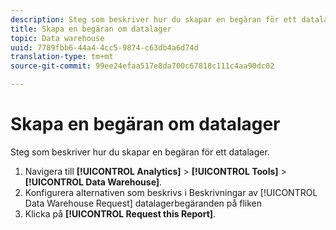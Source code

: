 ```yaml
---
description: Steg som beskriver hur du skapar en begäran för ett datalager.
title: Skapa en begäran om datalager
topic: Data warehouse
uuid: 7789fbb6-44a4-4cc5-9874-c63db4a6d74d
translation-type: tm+mt
source-git-commit: 99ee24efaa517e8da700c67818c111c4aa90dc02

---
```



# Skapa en begäran om datalager

Steg som beskriver hur du skapar en begäran för ett datalager.

1. Navigera till **[!UICONTROL Analytics]** > **[!UICONTROL Tools]** > **[!UICONTROL Data Warehouse]**.
1. Konfigurera alternativen som beskrivs i Beskrivningar av [!UICONTROL Data Warehouse Request] datalagerbegäranden på fliken [](/help/export/data-warehouse/data-warehouse.md#section_F21C78ED36884C389C852E876AF5CDE8)
1. Klicka på **[!UICONTROL Request this Report]**.
